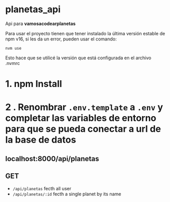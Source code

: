 # planetas_api

Api para **vamosacodearplanetas**

Para usar el proyecto tienen que tener instalado la última versión estable de npm v16, si les da un error, pueden usar el comando:

```nvm use```

Esto hace que se utilicé la versión que está configurada en el archivo .nvmrc

# 1. npm Install 

# 2 . Renombrar `.env.template` a `.env` y completar las variables de entorno para que se pueda conectar a url de la base de datos 

## localhost:8000/api/planetas 

## GET 

- `/api/planetas` fecth all user
- `/api/planetas/:id` fecth a single planet by its name

